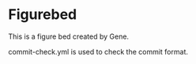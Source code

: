 # Figurebed
This is a figure bed created by Gene.

commit-check.yml is used to check the commit format.